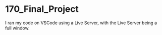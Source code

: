 # 170_Final_Project
I ran my code on VSCode using a Live Server, with the Live Server being a full window.
